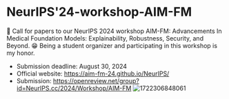 # NeurIPS'24-workshop-AIM-FM


👋 Call for papers to our NeurIPS 2024 workshop AIM-FM: Advancements In Medical Foundation Models: Explainability, Robustness, Security, and Beyond. 😁 Being a student organizer and participating in this workshop is my honor. 
- Submission deadline: August 30, 2024
- Official website: https://aim-fm-24.github.io/NeurIPS/
- Submission: https://openreview.net/group?id=NeurIPS.cc/2024/Workshop/AIM-FM
 ![1722306848061](https://github.com/user-attachments/assets/565c2573-59ce-44fb-ac80-2667b352a0b8)
